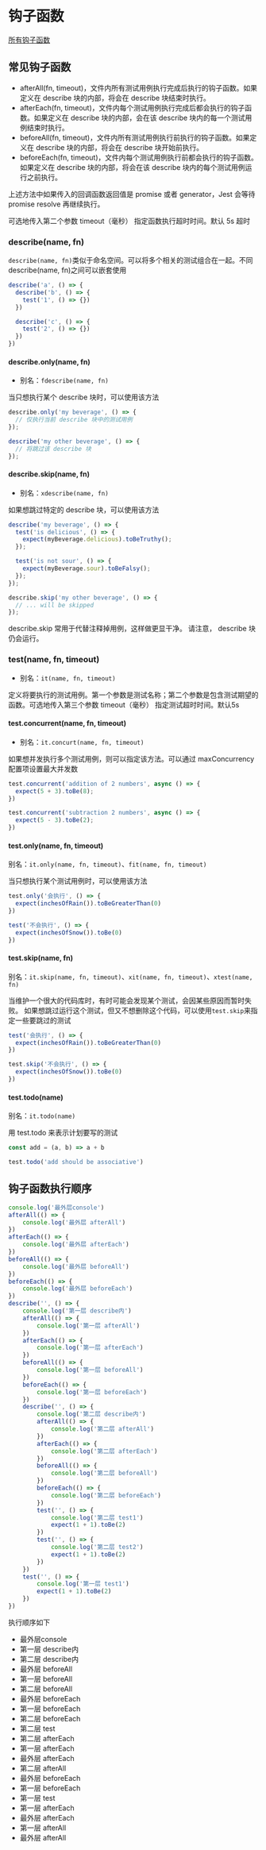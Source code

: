 # 钩子函数
[所有钩子函数](https://jestjs.io/zh-Hans/docs/api)
## 常见钩子函数

- afterAll(fn, timeout)，文件内所有测试用例执行完成后执行的钩子函数。如果定义在 describe 块的内部，将会在 describe 块结束时执行。
- afterEach(fn, timeout)，文件内每个测试用例执行完成后都会执行的钩子函数。如果定义在 describe 块的内部，会在该 describe 块内的每一个测试用例结束时执行。
- beforeAll(fn, timeout)，文件内所有测试用例执行前执行的钩子函数。如果定义在 describe 块的内部，将会在 describe 块开始前执行。
- beforeEach(fn, timeout)，文件内每个测试用例执行前都会执行的钩子函数。如果定义在 describe 块的内部，将会在该 describe 块内的每个测试用例运行之前执行。

上述方法中如果传入的回调函数返回值是 promise 或者 generator，Jest 会等待 promise resolve 再继续执行。

可选地传入第二个参数 timeout（毫秒） 指定函数执行超时时间。默认 5s 超时
### describe(name, fn)
`describe(name, fn)`类似于命名空间。可以将多个相关的测试组合在一起。不同describe(name, fn)之间可以嵌套使用
```javascript
describe('a', () => {
  describe('b', () => {
    test('1', () => {})
  })

  describe('c', () => {
    test('2', () => {})
  })
})
```
#### describe.only(name, fn)

- 别名：`fdescribe(name, fn)`

当只想执行某个 describe 块时，可以使用该方法
```javascript
describe.only('my beverage', () => {
  // 仅执行当前 describe 块中的测试用例
});

describe('my other beverage', () => {
  // 将跳过该 describe 块
});
```
#### describe.skip(name, fn)

- 别名：`xdescribe(name, fn)`

如果想跳过特定的 describe 块，可以使用该方法
```javascript
describe('my beverage', () => {
  test('is delicious', () => {
    expect(myBeverage.delicious).toBeTruthy();
  });

  test('is not sour', () => {
    expect(myBeverage.sour).toBeFalsy();
  });
});

describe.skip('my other beverage', () => {
  // ... will be skipped
});
```
describe.skip 常用于代替注释掉用例，这样做更显干净。 请注意， describe 块仍会运行。
### test(name, fn, timeout)

- 别名：`it(name, fn, timeout)`

定义将要执行的测试用例。第一个参数是测试名称；第二个参数是包含测试期望的函数。可选地传入第三个参数 timeout（毫秒） 指定测试超时时间。默认5s
#### test.concurrent(name, fn, timeout)

- 别名：`it.concurt(name, fn, timeout)`

如果想并发执行多个测试用例，则可以指定该方法。可以通过 maxConcurrency 配置项设置最大并发数
```javascript
test.concurrent('addition of 2 numbers', async () => {
  expect(5 + 3).toBe(8);
})

test.concurrent('subtraction 2 numbers', async () => {
  expect(5 - 3).toBe(2);
})
```
#### test.only(name, fn, timeout)
别名：`it.only(name, fn, timeout)`、`fit(name, fn, timeout)`

当只想执行某个测试用例时，可以使用该方法
```javascript
test.only('会执行', () => {
  expect(inchesOfRain()).toBeGreaterThan(0)
})

test('不会执行', () => {
  expect(inchesOfSnow()).toBe(0)
})
```
#### test.skip(name, fn)
别名：`it.skip(name, fn, timeout)`、`xit(name, fn, timeout)`、`xtest(name, fn)`

当维护一个很大的代码库时，有时可能会发现某个测试，会因某些原因而暂时失败。 如果想跳过运行这个测试，但又不想删除这个代码，可以使用`test.skip`来指定一些要跳过的测试
```javascript
test('会执行', () => {
  expect(inchesOfRain()).toBeGreaterThan(0)
})

test.skip('不会执行', () => {
  expect(inchesOfSnow()).toBe(0)
})
```
#### test.todo(name)
别名：`it.todo(name)`

用 test.todo 来表示计划要写的测试
```javascript
const add = (a, b) => a + b

test.todo('add should be associative')
```
## 钩子函数执行顺序
```javascript
console.log('最外层console')
afterAll(() => {
    console.log('最外层 afterAll')
})
afterEach(() => {
    console.log('最外层 afterEach')
})
beforeAll(() => {
    console.log('最外层 beforeAll')
})
beforeEach(() => {
    console.log('最外层 beforeEach')
})
describe('', () => {
    console.log('第一层 describe内')
    afterAll(() => {
        console.log('第一层 afterAll')
    })
    afterEach(() => {
        console.log('第一层 afterEach')
    })
    beforeAll(() => {
        console.log('第一层 beforeAll')
    })
    beforeEach(() => {
        console.log('第一层 beforeEach')
    })
    describe('', () => {
        console.log('第二层 describe内')
        afterAll(() => {
            console.log('第二层 afterAll')
        })
        afterEach(() => {
            console.log('第二层 afterEach')
        })
        beforeAll(() => {
            console.log('第二层 beforeAll')
        })
        beforeEach(() => {
            console.log('第二层 beforeEach')
        })
        test('', () => {
            console.log('第二层 test1')
            expect(1 + 1).toBe(2)
        })
        test('', () => {
            console.log('第二层 test2')
            expect(1 + 1).toBe(2)
        })
    })
    test('', () => {
        console.log('第一层 test1')
        expect(1 + 1).toBe(2)
    })
})
```
执行顺序如下

- 最外层console
- 第一层 describe内
- 第二层 describe内
- 最外层 beforeAll
- 第一层 beforeAll
- 第二层 beforeAll
- 最外层 beforeEach
- 第一层 beforeEach
- 第二层 beforeEach
- 第二层 test
- 第二层 afterEach
- 第一层 afterEach
- 最外层 afterEach
- 第二层 afterAll
- 最外层 beforeEach
- 第一层 beforeEach
- 第一层 test
- 第一层 afterEach
- 最外层 afterEach
- 第一层 afterAll
- 最外层 afterAll
